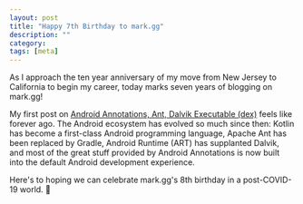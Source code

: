 ```yaml
---
layout: post
title: "Happy 7th Birthday to mark.gg"
description: ""
category: 
tags: [meta]
---
```


As I approach the ten year anniversary of my move from New Jersey to California to begin my career, today marks seven years of blogging on mark.gg!

My first post on [Android Annotations, Ant, Dalvik Executable (dex)][1] feels like forever ago. The Android ecosystem has evolved so much since then: Kotlin has become a first-class Android programming language, Apache Ant has been replaced by Gradle, Android Runtime (ART) has supplanted Dalvik, and most of the great stuff provided by Android Annotations is now built into the default Android development experience.

Here's to hoping we can celebrate mark.gg's 8th birthday in a post-COVID-19 world. 🙏

[1]: {{site.base_url}}/2013/05/01/ant-dex-and-jars-all-over/
